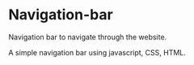 # Navigation-bar
Navigation bar to navigate through the website.

A simple navigation bar using javascript, CSS, HTML.
